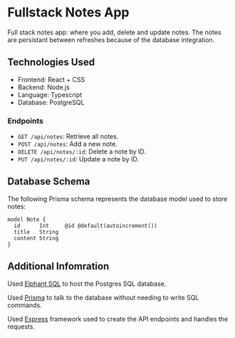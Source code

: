 # Fullstack Notes App

Full stack notes app: where you add, delete and update notes.
The notes are persistant between refreshes because of the database integration.

## Technologies Used

- Frontend: React + CSS
- Backend: Node.js
- Language: Typescript
- Database: PostgreSQL

### Endpoints

- `GET /api/notes`: Retrieve all notes.
- `POST /api/notes`: Add a new note.
- `DELETE /api/notes/:id`: Delete a note by ID.
- `PUT /api/notes/:id`: Update a note by ID.

## Database Schema

The following Prisma schema represents the database model used to store notes:

```prisma
model Note {
  id      Int     @id @default(autoincrement())
  title   String
  content String
}
```

## Additional Infomration

Used [Elphant SQL](https://www.elephantsql.com/) to host the Postgres SQL database.

Used [Prisma](https://www.prisma.io/docs/orm/prisma-client) to talk to the database without needing to write SQL commands.

Used [Express](https://expressjs.com/) framework used to create the API endpoints and handles the requests.